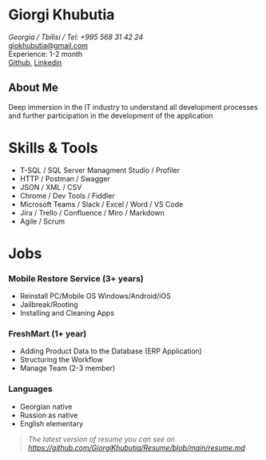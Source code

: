 # Giorgi Khubutia


*Georgia / Tbilisi / Tel: +995 568 31 42 24* <br/>
[giokhubutia@gmail.com](mailto:giokhubutia@gmail.com)<br/> 
Experience: 1-2 month <br/>
[Github](https://github.com/GiorgiKhubutia), [Linkedin](https://www.linkedin.com/in/gio-khubutia-9718b3187)


## About Me
Deep immersion in the IT industry to understand all development processes and further participation in the development of the application

# Skills & Tools
- T-SQL / SQL Server Managment Studio / Profiler
- HTTP / Postman / Swagger
- JSON / XML / CSV
- Chrome / Dev Tools / Fiddler
- Microsoft Teams / Slack / Excel / Word / VS Code
- Jira / Trello / Confluence / Miro / Markdown
- Agile / Scrum 

# Jobs

### Mobile Restore Service (3+ years)
- Reinstall PC/Mobile OS Windows/Android/iOS 
- Jailbreak/Rooting
- Installing and Cleaning Apps

### FreshMart (1+ year)
- Adding Product Data to the Database (ERP Application)
- Structuring the Workflow
- Manage Team (2-3 member)
      
### Languages
- Georgian native
- Russion as native
- English elementary

      

> *The latest version of resume you can see on https://github.com/GiorgiKhubutia/Resume/blob/main/resume.md*
      

